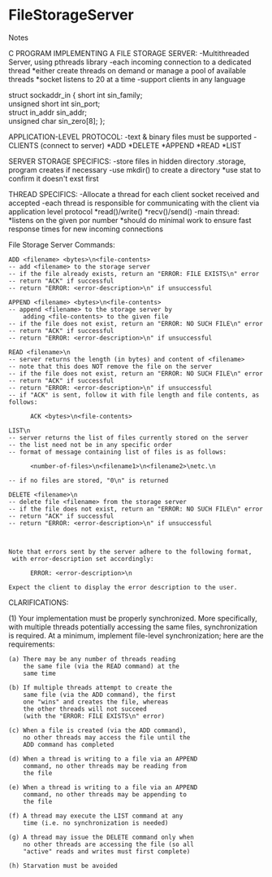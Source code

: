 FileStorageServer
=================

Notes

C PROGRAM IMPLEMENTING A FILE STORAGE SERVER:
	-Multithreaded Server, using pthreads library
	-each incoming connection to a dedicated thread
		*either create threads on demand or manage a pool of available threads
		*socket listens to 20 at a time
	-support clients in any language


struct sockaddr_in {
	short int	     sin_family;  
	unsigned short int   sin_port;	
	struct in_addr	     sin_addr;	
	unsigned char	     sin_zero[8];
};

APPLICATION-LEVEL PROTOCOL:
	-text & binary files must be supported
	-CLIENTS (connect to server)
		*ADD
		*DELETE
		*APPEND
		*READ
		*LIST

SERVER STORAGE SPECIFICS:
	-store files in hidden directory .storage, program creates if necessary
	-use mkdir() to create a directory
		*use stat to confirm it doesn't exst first

THREAD SPECIFICS:
	-Allocate a thread for each client socket received and accepted
	-each thread is responsible for communicating with the client via application level protocol 
		*read()/write()
		*recv()/send()
	-main thread:
		*listens on the given por number
		*should do minimal work to ensure fast response times for new incoming connections



File Storage Server Commands:

	ADD <filename> <bytes>\n<file-contents>
	-- add <filename> to the storage server
	-- if the file already exists, return an "ERROR: FILE EXISTS\n" error
	-- return "ACK" if successful
	-- return "ERROR: <error-description>\n" if unsuccessful

	APPEND <filename> <bytes>\n<file-contents>
	-- append <filename> to the storage server by
	    adding <file-contents> to the given file
	-- if the file does not exist, return an "ERROR: NO SUCH FILE\n" error
	-- return "ACK" if successful
	-- return "ERROR: <error-description>\n" if unsuccessful

	READ <filename>\n
	-- server returns the length (in bytes) and content of <filename>
	-- note that this does NOT remove the file on the server
	-- if the file does not exist, return an "ERROR: NO SUCH FILE\n" error
	-- return "ACK" if successful
	-- return "ERROR: <error-description>\n" if unsuccessful
	-- if "ACK" is sent, follow it with file length and file contents, as follows:

	      ACK <bytes>\n<file-contents>

	LIST\n
	-- server returns the list of files currently stored on the server
	-- the list need not be in any specific order
	-- format of message containing list of files is as follows:

	      <number-of-files>\n<filename1>\n<filename2>\netc.\n

	-- if no files are stored, "0\n" is returned

	DELETE <filename>\n
	-- delete file <filename> from the storage server
	-- if the file does not exist, return an "ERROR: NO SUCH FILE\n" error
	-- return "ACK" if successful
	-- return "ERROR: <error-description>\n" if unsuccessful



	Note that errors sent by the server adhere to the following format,
	 with error-description set accordingly:

	      ERROR: <error-description>\n

	Expect the client to display the error description to the user.


CLARIFICATIONS:

(1) Your implementation must be properly synchronized.
    More specifically, with multiple threads potentially
    accessing the same files, synchronization is required.
    At a minimum, implement file-level synchronization;
    here are the requirements:

    (a) There may be any number of threads reading
        the same file (via the READ command) at the
        same time

    (b) If multiple threads attempt to create the
        same file (via the ADD command), the first
        one "wins" and creates the file, whereas
        the other threads will not succeed
        (with the "ERROR: FILE EXISTS\n" error)

    (c) When a file is created (via the ADD command),
        no other threads may access the file until the
        ADD command has completed

    (d) When a thread is writing to a file via an APPEND
        command, no other threads may be reading from
        the file

    (e) When a thread is writing to a file via an APPEND
        command, no other threads may be appending to
        the file

    (f) A thread may execute the LIST command at any
        time (i.e. no synchronization is needed)
    
    (g) A thread may issue the DELETE command only when
        no other threads are accessing the file (so all
        "active" reads and writes must first complete)

    (h) Starvation must be avoided
